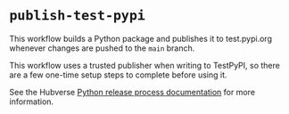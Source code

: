 # `publish-test-pypi`

This workflow builds a Python package and publishes it to
test.pypi.org whenever changes are pushed to the `main` branch.

This workflow uses a trusted publisher when writing to TestPyPI, so there are a
few one-time setup steps to complete before using it.

See the Hubverse
[Python release process documentation](https://docs.hubverse.io/en/latest/developer/python.html#testpypi-setup)
for more information.
